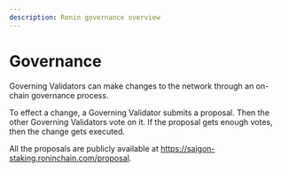 ```yaml
---
description: Ronin governance overview
---
```


# Governance
Governing Validators can make changes to the network through an on-chain governance process.

To effect a change, a Governing Validator submits a proposal. Then the other Governing Validators vote on it. If the proposal gets enough votes, then the change gets executed.

All the proposals are publicly available at https://saigon-staking.roninchain.com/proposal.